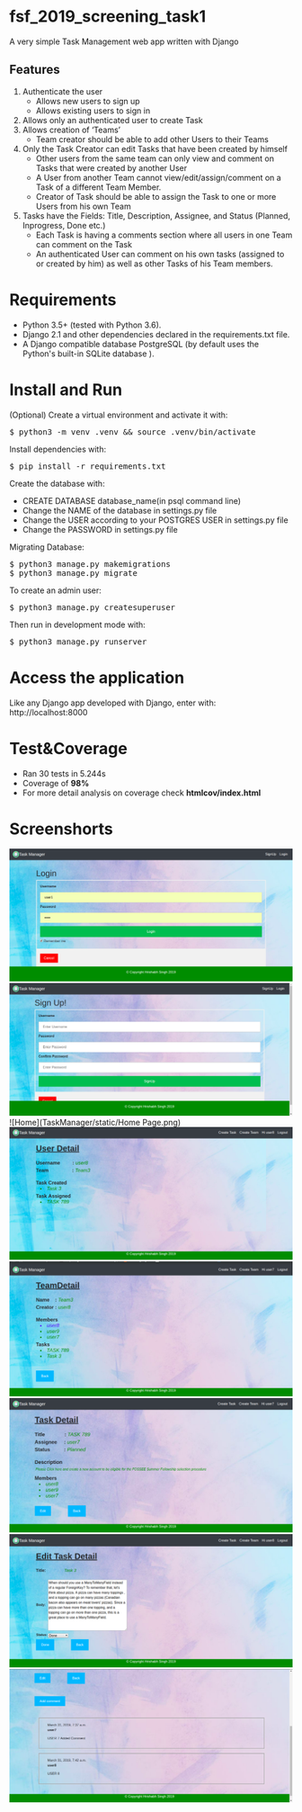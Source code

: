 # fsf_2019_screening_task1
A very simple Task Management web app written with Django

## Features

1. Authenticate the user<br>
    - Allows new users to sign up<br>
    - Allows existing users to sign in<br>
2. Allows only an authenticated user to create Task<br>
3. Allows creation of ‘Teams’<br>
    - Team creator should be able to add other Users to their Teams<br>
4. Only the Task Creator can edit Tasks that have been created by himself<br>
    - Other users from the same team can only view and comment on Tasks that were created by another User<br>
    - A User from another Team cannot view/edit/assign/comment on a Task of a different Team Member.<br>
    - Creator of Task should be able to assign the Task to one or more Users from his own Team<br>
5. Tasks have the Fields: Title, Description, Assignee, and Status (Planned, Inprogress, Done etc.)<br>
    - Each Task is having a comments section where all users in one Team can comment on the Task<br>
    - An authenticated User can comment on his own tasks (assigned to or created by him) as well as other Tasks of his Team members.<br>

# Requirements
- Python 3.5+ (tested with Python 3.6).
- Django 2.1 and other dependencies declared in the requirements.txt file.
- A Django compatible database PostgreSQL (by default uses the Python's built-in SQLite database ).

# Install and Run
(Optional) Create a virtual environment and activate it with:
<pre>$ python3 -m venv .venv && source .venv/bin/activate</pre>
Install dependencies with:
<pre>$ pip install -r requirements.txt</pre>
Create the database with:
 - CREATE DATABASE database_name(in psql command line)
 - Change the NAME of the database in settings.py file
 - Change the USER according to your POSTGRES USER in settings.py file
 - Change the PASSWORD in settings.py file
 
Migrating Database:
<pre>$ python3 manage.py makemigrations
$ python3 manage.py migrate</pre>
To create an admin user:
<pre>$ python3 manage.py createsuperuser</pre>
Then run in development mode with:
<pre>$ python3 manage.py runserver</pre>
# Access the application
Like any Django app developed with Django, enter with: http://localhost:8000
# Test&Coverage
- Ran 30 tests in 5.244s
- Coverage of **98%**
- For more detail analysis on coverage check **htmlcov/index.html**

# Screenshorts
![Login](TaskManager/static/login.png)
![SignUp](TaskManager/static/Signup.png)
![Home](TaskManager/static/Home Page.png)
![User Detail](TaskManager/static/user.png)
![Team Detail](TaskManager/static/Team.png)
![Task Detail](TaskManager/static/Task.png)
![Edit Task](TaskManager/static/Edit_Task.png)
![Comment](TaskManager/static/Comment.png)
